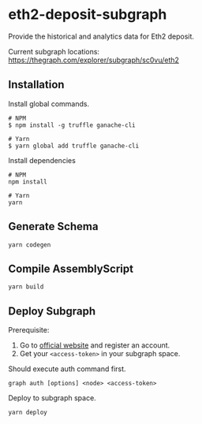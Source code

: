 # eth2-deposit-subgraph


Provide the historical and analytics data for Eth2 deposit.


Current subgraph locations: https://thegraph.com/explorer/subgraph/sc0vu/eth2

## Installation

Install global commands.

```
# NPM
$ npm install -g truffle ganache-cli

# Yarn
$ yarn global add truffle ganache-cli
```

Install dependencies
```
# NPM
npm install

# Yarn
yarn
```

## Generate Schema

```
yarn codegen
```

## Compile AssemblyScript

```
yarn build
```

## Deploy Subgraph

Prerequisite:
1. Go to [official website](https://thegraph.com/explorer) and register an account.
2. Get your `<access-token>` in your subgraph space.

Should execute auth command first.
```
graph auth [options] <node> <access-token>
```
Deploy to subgraph space.

```
yarn deploy
```
